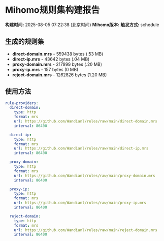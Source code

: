 # Mihomo规则集构建报告

**构建时间:** 2025-08-05 07:22:38 (北京时间)
**Mihomo版本:** 
**触发方式:** schedule

## 生成的规则集

- **direct-domain.mrs** - 559438 bytes (.53 MB)
- **direct-ip.mrs** - 43642 bytes (.04 MB)
- **proxy-domain.mrs** - 217999 bytes (.20 MB)
- **proxy-ip.mrs** - 157 bytes (0 MB)
- **reject-domain.mrs** - 1262826 bytes (1.20 MB)

## 使用方法

```yaml
rule-providers:
  direct-domain:
    type: http
    format: mrs
    url: https://github.com/Wandianl/rules/raw/main/direct-domain.mrs
    interval: 86400

  direct-ip:
    type: http
    format: mrs
    url: https://github.com/Wandianl/rules/raw/main/direct-ip.mrs
    interval: 86400

  proxy-domain:
    type: http
    format: mrs
    url: https://github.com/Wandianl/rules/raw/main/proxy-domain.mrs
    interval: 86400

  proxy-ip:
    type: http
    format: mrs
    url: https://github.com/Wandianl/rules/raw/main/proxy-ip.mrs
    interval: 86400

  reject-domain:
    type: http
    format: mrs
    url: https://github.com/Wandianl/rules/raw/main/reject-domain.mrs
    interval: 86400

```
